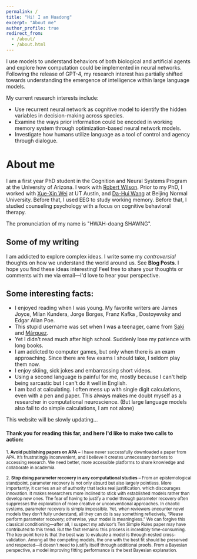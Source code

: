 ```yaml
---
permalink: /
title: "Hi! I am Huadong"
excerpt: "About me"
author_profile: true
redirect_from: 
  - /about/
  - /about.html
---
```




I use models to understand behaviors of both biological and artificial agents and explore how computation could be implemented in neural networks. Following the release of GPT-4, my research interest has partially shifted towards understanding the emergence of intelligence within large language models. 

My current research interests include:

- Use recurrent neural network as cognitive model to identify the hidden variables in decision-making across species.
- Examine the ways prior information could be encoded in working memory system through optimization-based neural network models.
- Investigate how humans utilize language as a tool of control and agency through dialogue. 

# About me

I am a first year PhD student in the Cognition and Neural Systems Program at the University of Arizona. I work with [Robert Wilson](https://scholar.google.com/citations?user=4LxikSIAAAAJ&hl=en&oi=ao). Prior to my PhD, I worked with [Xue-Xin Wei](https://scholar.google.com/citations?user=7Pd1QzwAAAAJ&hl=en&oi=ao) at UT Austin, and [Da-Hui Wang](https://scholar.google.com/citations?user=6BkFUZcAAAAJ&hl=en&oi=sra) at Beijing Normal University. Before that, I used EEG to study working memory. Before that, I studied counseling psychology with a focus on cognitive behavioral therapy.

The pronunciation of my name is "HWAH-doang SHAWNG".

## Some of my writing

I am addicted to explore complex ideas. I write some my *controversial* thoughts on how we understand the world around us. See **Blog Posts**. I hope you find these ideas interesting! Feel free to share your thoughts or comments with me via email—I'd love to hear your perspective.

## Some interesting facts:

- I enjoyed reading when I was young. My favorite writers are James Joyce, Milan Kundera, Jorge Borges, Franz Kafka , Dostoyevsky and Edgar Allan Poe. 
- This stupid username was set when I was a teenager, came from [Saki](https://en.wikipedia.org/wiki/Saki) and [Márquez](https://en.wikipedia.org/wiki/Gabriel_Garc%C3%ADa_M%C3%A1rquez).
- Yet I didn't read much after high school. Suddenly lose my patience with long books. 
- I am addicted to computer games, but only when there is an exam approaching. Since there are few exams I should take, I seldom play them now. 
- I enjoy skiing, sick jokes and embarrassing short videos. 
- Using a second language is painful for me, mostly because I can't help being sarcastic but I can't do it well in English. 
- I am bad at calculating. I often mess up with single digit calculations, even with a pen and paper. This always makes me doubt myself as a researcher in computational neuroscience.  (But large language models also fail to do simple calculations, I am not alone)



This website will be slowly updating...



#### Thank you for reading this far, and here I'd like to make two calls to action:

<small>1. **Avoid publishing papers on APA** – I have never successfully downloaded a paper from APA. It’s frustratingly inconvenient, and I believe it creates unnecessary barriers to accessing research. We need better, more accessible platforms to share knowledge and collaborate in academia.</small>

<small>2. **Stop doing parameter recovery in any computational studies** – From an epistemological standpoint, parameter recovery is not only absurd but also largely pointless. More importantly, it carries an air of authority that lacks real justification. which discourages innovation. It makes researchers more inclined to stick with established models rather than develop new ones. The fear of having to justify a model through parameter recovery often suppresses the exploration of more creative or unconventional approaches. In chaotic systems, parameter recovery is simply impossible. Yet, when reviewers encounter novel models they don’t fully understand, all they can do is say something reflexively, “Please perform parameter recovery; otherwise, your model is meaningless.” We can forgive this classical conditioning—after all, I suspect my advisor’s Ten Simple Rules paper may have contributed to this trend. But the fact remains: this process is incredibly time-consuming. The key point here is that the best way to evaluate a model is through nested cross-validation. Among all the competing models, the one with the best fit should be preserved and respected—it doesn't need to justify itself through additional proofs. From a Bayesian perspective, a model improving fitting performance is the best Bayesian explanation. </small>

